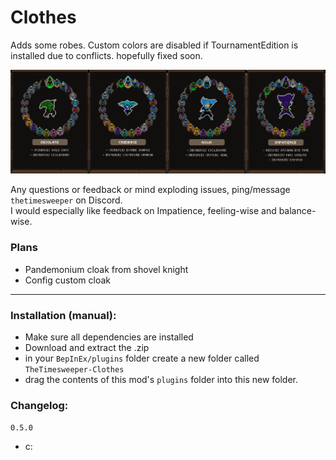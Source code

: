 # Clothes
Adds some robes. Custom colors are disabled if TournamentEdition is installed due to conflicts. hopefully fixed soon.

![cool robes](https://raw.githubusercontent.com/TheTimeSweeper/EpicWolMods/master/Clothes/Release/readme/Clothes.png)

Any questions or feedback or mind exploding issues, ping/message `thetimesweeper` on Discord.  
I would especially like feedback on Impatience, feeling-wise and balance-wise.

### Plans
- Pandemonium cloak from shovel knight
- Config custom cloak
___

### Installation (manual):
- Make sure all dependencies are installed
- Download and extract the .zip
- in your `BepInEx/plugins` folder create a new folder called `TheTimesweeper-Clothes`
- drag the contents of this mod's `plugins` folder into this new folder.

### Changelog:

`0.5.0`
 - c: